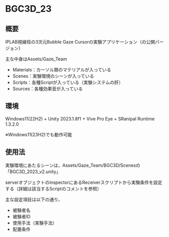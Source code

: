 # BGC3D_23
## 概要
IPLAB視線班の3次元Bubble Gaze Cursorの実験アプリケーション（の公開バージョン）
  
主な中身はAssets/Gaze_Team

- Materials：カーソル類のマテリアルが入っている
- Scenes：実験環境のシーンが入っている
- Scripts：各種Scriptが入っている（実験システムの肝）
- Sources：各種効果音が入っている

## 環境
Windows11(22H2) + Unity 2023.1.8f1 + Vive Pro Eye + SRanipal Runtime 1.3.2.0

※Windows11(23H2)でも動作可能

## 使用法
実験環境にあたるシーンは，Assets/Gaze_Team/BGC3D/Scenesの「BGC3D_2023_v2.unity」

serverオブジェクトのinspectorにあるReceiverスクリプトから実験条件を設定する（詳細は該当するScriptのコメントを参照）

主な設定項目は以下の通り，
- 被験者名
- 被験者ID
- 使用手法（実験手法）
- 配置条件
